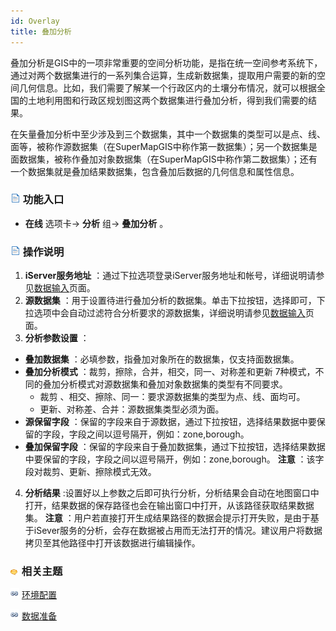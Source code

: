 ```yaml
---
id: Overlay
title: 叠加分析
---
```

叠加分析是GIS中的一项非常重要的空间分析功能，是指在统一空间参考系统下，通过对两个数据集进行的一系列集合运算，生成新数据集，提取用户需要的新的空间几何信息。比如，我们需要了解某一个行政区内的土壤分布情况，就可以根据全国的土地利用图和行政区规划图这两个数据集进行叠加分析，得到我们需要的结果。

在矢量叠加分析中至少涉及到三个数据集，其中一个数据集的类型可以是点、线、面等，被称作源数据集（在SuperMapGIS中称作第一数据集）；另一个数据集是面数据集，被称作叠加对象数据集（在SuperMapGIS中称作第二数据集）；还有一个数据集就是叠加结果数据集，包含叠加后数据的几何信息和属性信息。

### ![](../img/read.gif) 功能入口

* **在线** 选项卡-> **分析** 组-> **叠加分析** 。

### ![](../img/read.gif) 操作说明

1. **iServer服务地址** ：通过下拉选项登录iServer服务地址和帐号，详细说明请参见[数据输入](DataInputType)页面。
2. **源数据集** ：用于设置待进行叠加分析的数据集。单击下拉按钮，选择即可，下拉选项中会自动过滤符合分析要求的源数据集，详细说明请参见[数据输入](DataInputType)页面。
3. **分析参数设置** ：
  * **叠加数据集** ：必填参数，指叠加对象所在的数据集，仅支持面数据集。
  * **叠加分析模式** ：裁剪，擦除，合并，相交，同一、对称差和更新 7种模式，不同的叠加分析模式对源数据集和叠加对象数据集的类型有不同要求。 
    * 裁剪 、相交、擦除、同一：要求源数据集的类型为点、线、面均可。
    * 更新、对称差、合并：源数据集类型必须为面。
  * **源保留字段** ：保留的字段来自于源数据，通过下拉按钮，选择结果数据中要保留的字段，字段之间以逗号隔开，例如：zone,borough。
  * **叠加保留字段** ：保留的字段来自于叠加数据集，通过下拉按钮，选择结果数据中要保留的字段，字段之间以逗号隔开，例如：zone,borough。 **注意** ：该字段对裁剪、更新、擦除模式无效。
4. **分析结果** :设置好以上参数之后即可执行分析，分析结果会自动在地图窗口中打开，结果数据的保存路径也会在输出窗口中打开，从该路径获取结果数据集。 **注意** ：用户若直接打开生成结果路径的数据会提示打开失败，是由于基于iSever服务的分析，会存在数据被占用而无法打开的情况。建议用户将数据拷贝至其他路径中打开该数据进行编辑操作。

### ![](../img/seealso.png) 相关主题

![](../img/smalltitle.png) [环境配置](BigDataAnalysisEnvironmentConfiguration)

![](../img/smalltitle.png) [数据准备](DataPreparation)
